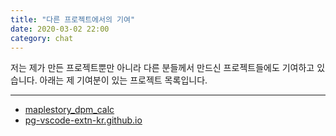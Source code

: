 ```yaml
---
title: "다른 프로젝트에서의 기여"
date: 2020-03-02 22:00 
category: chat
---
```

저는 제가 만든 프로젝트뿐만 아니라 다른 분들께서 만드신 프로젝트들에도 기여하고 있습니다. 아래는 제 기여분이 있는 프로젝트 목록입니다.

----
* [maplestory_dpm_calc](https://github.com/oleneyl/maplestory_dpm_calc)
* [pg-vscode-extn-kr.github.io ](https://github.com/pg-vscode-extn-kr/pg-vscode-extn-kr.github.io)